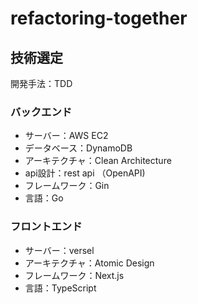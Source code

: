 # refactoring-together

## 技術選定
開発手法：TDD
### バックエンド
- サーバー：AWS EC2
- データベース：DynamoDB
- アーキテクチャ：Clean Architecture
- api設計：rest api （OpenAPI)
- フレームワーク：Gin
- 言語：Go

### フロントエンド
- サーバー：versel
- アーキテクチャ：Atomic Design
- フレームワーク：Next.js
- 言語：TypeScript

